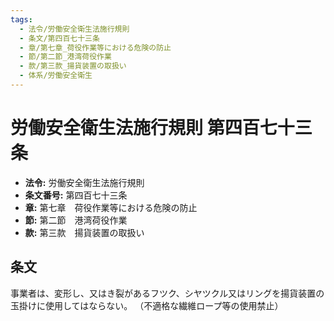 ```yaml
---
tags:
  - 法令/労働安全衛生法施行規則
  - 条文/第四百七十三条
  - 章/第七章_荷役作業等における危険の防止
  - 節/第二節_港湾荷役作業
  - 款/第三款_揚貨装置の取扱い
  - 体系/労働安全衛生
---
```

# 労働安全衛生法施行規則 第四百七十三条

- **法令:** 労働安全衛生法施行規則
- **条文番号:** 第四百七十三条
- **章:** 第七章　荷役作業等における危険の防止
- **節:** 第二節　港湾荷役作業
- **款:** 第三款　揚貨装置の取扱い

## 条文
事業者は、変形し、又はき裂があるフツク、シヤツクル又はリングを揚貨装置の玉掛けに使用してはならない。
（不適格な繊維ロープ等の使用禁止）

